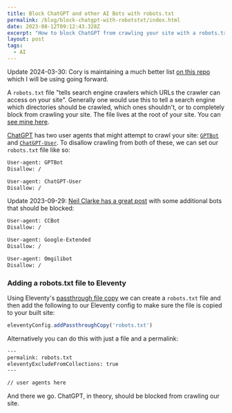```yaml
---
title: Block ChatGPT and other AI Bots with robots.txt
permalink: /blog/block-chatgpt-with-robotstxt/index.html
date: 2023-08-12T09:12:43.328Z
excerpt: "How to block ChatGPT from crawling your site with a robots.txt file"
layout: post
tags:
  - AI
---
```


Update 2024-03-30: Cory is maintaining a much better list [on this repo](https://github.com/ai-robots-txt/ai.robots.txt/) which I will be using going forward.

A `robots.txt` file "tells search engine crawlers which URLs the crawler can access on your site". Generally one would use this to tell a search engine which directories should be crawled, which ones shouldn't, or to completely block from crawling your site. The file lives at the root of your site. You can [see mine here](https://rknight.me/robots.txt). 

[ChatGPT](https://chat.openai.com) has two user agents that might attempt to crawl your site: [`GPTBot`](https://platform.openai.com/docs/gptbot) and [`ChatGPT-User`](https://platform.openai.com/docs/plugins/bot/chatgpt-user). To disallow crawling from both of these, we can set our `robots.txt` file like so:

```txt
User-agent: GPTBot
Disallow: /

User-agent: ChatGPT-User
Disallow: /
```

Update 2023-09-29: [Neil Clarke has a great post](https://neil-clarke.com/block-the-bots-that-feed-ai-models-by-scraping-your-website/) with some additional bots that should be blocked:

```txt
User-agent: CCBot
Disallow: /

User-agent: Google-Extended
Disallow: /

User-agent: Omgilibot
Disallow: /
```


### Adding a robots.txt file to Eleventy

Using Eleventy's [passthrough file copy](https://www.11ty.dev/docs/copy/) we can create a `robots.txt` file and then add the following to our Eleventy config to make sure the file is copied to your built site:

```js
eleventyConfig.addPassthroughCopy('robots.txt')
```

Alternatively you can do this with just a file and a permalink:

```txt
---
permalink: robots.txt
eleventyExcludeFromCollections: true
---

// user agents here
```

And there we go. ChatGPT, in theory, should be blocked from crawling our site.